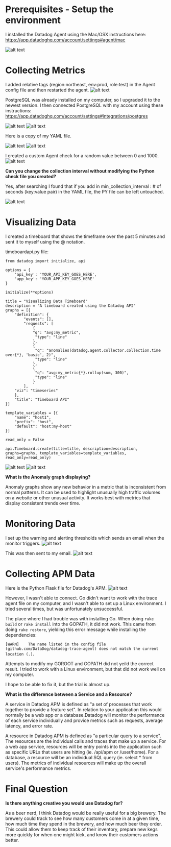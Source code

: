 # Prerequisites - Setup the environment

I installed the Datadog Agent using the Mac/OSX instructions here: https://app.datadoghq.com/account/settings#agent/mac

![alt text](screenshots/1.png)

# Collecting Metrics

I added relative tags (region:northeast, env:prod, role:test) in the Agent config file and then restarted the agent. 
![alt text](screenshots/2.png)


PostgreSQL was already installed on my computer, so I upgraded it to the newest version. I then connected PostgreSQL with my account using these instructions: https://app.datadoghq.com/account/settings#integrations/postgres

![alt text](screenshots/3.png)
![alt text](screenshots/4.png)

Here is a copy of my YAML file. 

![alt text](screenshots/5.png)
![alt text](screenshots/7.png)

I created a custom Agent check for a random value between 0 and 1000. 
![alt text](screenshots/8.png)

**Can you change the collection interval without modifying the Python check file you created?**

Yes, after searching I found that if you add in min_collection_interval : # of seconds (key:value pair) in the YAML file, the PY file can be left untouched. 

![alt text](screenshots/9.png)

# Visualizing Data

I created a timeboard that shows the timeframe over the past 5 minutes and sent it to myself using the @ notation. 

timeboardapi.py file:

``` 
from datadog import initialize, api

options = {
    'api_key': 'YOUR_API_KEY_GOES_HERE',
    'app_key': 'YOUR_APP_KEY_GOES_HERE'
}

initialize(**options)

title = "Visualizing Data Timeboard"
description = "A timeboard created using the Datadog API"
graphs = [{
    "definition": {
        "events": [],
        "requests": [
            {
            "q": "avg:my_metric",
             "type": "line"
            },
            {
             "q": "anomalies(datadog.agent.collector.collection.time over{*}, 'basic', 2)",
             "type": "line"
            },
            {
             "q": "avg:my_metric{*}.rollup(sum, 300)",
             "type": "line"
            }
        ],
    "viz": "timeseries"
    },
    "title": "Timeboard API"
}]

template_variables = [{
    "name": "host1",
    "prefix": "host",
    "default": "host:my-host"
}]

read_only = False

api.Timeboard.create(title=title, description=description, graphs=graphs, template_variables=template_variables, read_only=read_only)
``` 

![alt text](screenshots/10.png)
![alt text](screenshots/11.png)

**What is the Anomaly graph displaying?**

Anomaly graphs show any new behavior in a metric that is inconsistent from normal patterns. It can be used to highlight unusually high traffic volumes on a website or other unusual activity. It works best with metrics that display consistent trends over time.

# Monitoring Data

I set up the warning and alerting thresholds which sends an email when the monitor triggers. 
![alt text](screenshots/12.png)

This was then sent to my email. 
![alt text](screenshots/13.png)

# Collecting APM Data

Here is the Python Flask file for Datadog's APM. 
![alt text](screenshots/14.png)

However, I wasn't able to connect. Go didn't want to work with the trace agent file on my computer, and I wasn't able to set up a Linux environment. I tried several times, but was unfortunately unsuccessful. 

The place where I had trouble was with installing Go. When doing `rake build` or `rake install` into the GOPATH, it did not work. This came from doing `rake restore`, yielding this error message while installing the dependencies:

`[WARN]    The name listed in the config file (github.com/DataDog/datadog-trace-agent) does not match the current location (.)`. 

Attempts to modify my GOROOT and GOPATH did not yeild the correct result. I tried to work with a Linux environment, but that did not work well on my computer. 

I hope to be able to fix it, but the trial is almost up. 

**What is the difference between a Service and a Resource?**

A service in Datadog APM is defined as "a set of processes that work together to provide a feature set". In relation to your application this would normally be a web app or a database.Datadog will monitor the performance of each service individually and provice metrics such as requests, average latency, and error rate.

A resource in Datadog APM is defined as "a particular query to a service". The resources are the individual calls and traces that make up a service. For a web app service, resources will be entry points into the application such as specific URLs that users are hitting (ie. /api/apm or /user/home). For a database, a resource will be an individual SQL query (ie. select * from users). The metrics of individual resources will make up the overall service's performance metrics.


# Final Question

**Is there anything creative you would use Datadog for?**

As a beer nerd, I think Datadog would be really useful for a big brewery. The brewery could track to see how many customers come in at a given time, how much time they spend in the brewery, and how much beer they order. This could allow them to keep track of their inventory, prepare new kegs more quickly for when one might kick, and know their customers actions better. 



